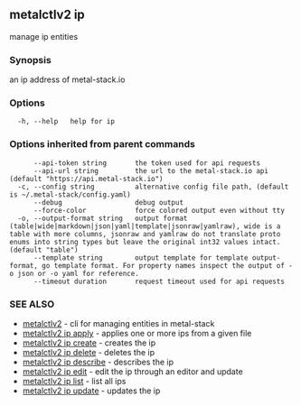 ## metalctlv2 ip

manage ip entities

### Synopsis

an ip address of metal-stack.io

### Options

```
  -h, --help   help for ip
```

### Options inherited from parent commands

```
      --api-token string       the token used for api requests
      --api-url string         the url to the metal-stack.io api (default "https://api.metal-stack.io")
  -c, --config string          alternative config file path, (default is ~/.metal-stack/config.yaml)
      --debug                  debug output
      --force-color            force colored output even without tty
  -o, --output-format string   output format (table|wide|markdown|json|yaml|template|jsonraw|yamlraw), wide is a table with more columns, jsonraw and yamlraw do not translate proto enums into string types but leave the original int32 values intact. (default "table")
      --template string        output template for template output-format, go template format. For property names inspect the output of -o json or -o yaml for reference.
      --timeout duration       request timeout used for api requests
```

### SEE ALSO

* [metalctlv2](metalctlv2.md)	 - cli for managing entities in metal-stack
* [metalctlv2 ip apply](metalctlv2_ip_apply.md)	 - applies one or more ips from a given file
* [metalctlv2 ip create](metalctlv2_ip_create.md)	 - creates the ip
* [metalctlv2 ip delete](metalctlv2_ip_delete.md)	 - deletes the ip
* [metalctlv2 ip describe](metalctlv2_ip_describe.md)	 - describes the ip
* [metalctlv2 ip edit](metalctlv2_ip_edit.md)	 - edit the ip through an editor and update
* [metalctlv2 ip list](metalctlv2_ip_list.md)	 - list all ips
* [metalctlv2 ip update](metalctlv2_ip_update.md)	 - updates the ip


